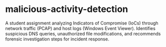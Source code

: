 # malicious-activity-detection
A student assignment analyzing Indicators of Compromise (IoCs) through network traffic (PCAP) and host logs (Windows Event Viewer). Identifies suspicious DNS queries, unauthorized file modifications, and recommends forensic investigation steps for incident response.
